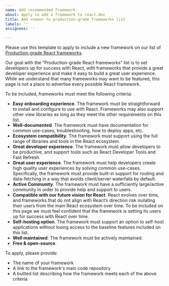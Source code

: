 ```yaml
---
name: Add recommended framework
about: Apply to add a framework to react.dev
title: Add <name> to production-grade frameworks list
labels: ''
assignees: ''

---
```


Please use this template to apply to include a new framework on our list of [Production-grade React frameworks](https://react.dev/learn/start-a-new-react-project#production-grade-react-frameworks). 

Our goal with the “Production-grade React frameworks” list is to set developers up for success with React, with frameworks that provide a great developer experience and make it easy to build a great user experience. While we understand that many frameworks may want to be featured, this page is not a place to advertise every possible React framework.

To be included, frameworks must meet the following criteria:

- **Easy onboarding experience**. The framework must be straightforward to install and configure to use with React. Frameworks may also support other view libraries as long as they meet the other requirements on this list.
- **Well-documented**. The framework must have documentation for common use-cases, troubleshooting, how to deploy apps, etc.
- **Ecosystem compatibility**. The framework must support using the full range of libraries and tools in the React ecosystem. 
- **Great developer experience**. The framework must allow developers to be productive, and support tools such as React Developer Tools and Fast Refresh.
- **Great user experience**. The framework must help developers create high quality user experiences by solving common use-cases. Specifically, the framework must provide built-in support for routing and data-fetching in a way that avoids client/server waterfalls by default.
- **Active Community**. The framework must have a sufficiently large/active community in order to provide help and support to users.
- **Compatible with our future vision for React**. React evolves over time, and frameworks that do not align with React’s direction risk isolating their users from the main React ecosystem over time. To be included on this page we must feel confident that the framework is setting its users up for success with React over time.
- **Self-hosting option**. The framework must support an option to self-host applications without losing access to the baseline features included on this list. 
- **Well maintained**. The framework must be actively maintained.
- **Free & open-source**.

To apply, please provide:
* The name of your framework
* A link to the framework's main code repository
* A bullted list describing how the framework meets each of the above criteria